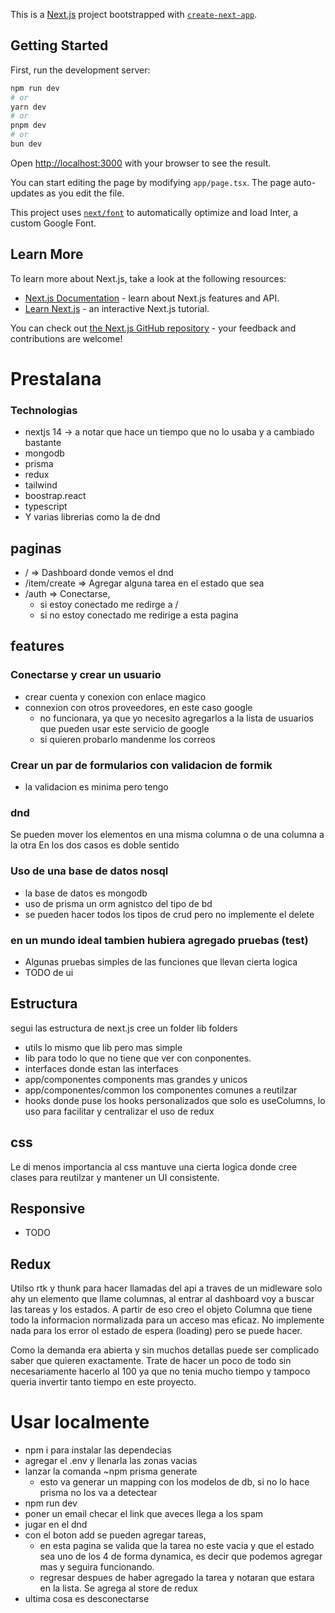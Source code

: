 This is a [Next.js](https://nextjs.org/) project bootstrapped with [`create-next-app`](https://github.com/vercel/next.js/tree/canary/packages/create-next-app).

## Getting Started

First, run the development server:

```bash
npm run dev
# or
yarn dev
# or
pnpm dev
# or
bun dev
```

Open [http://localhost:3000](http://localhost:3000) with your browser to see the result.

You can start editing the page by modifying `app/page.tsx`. The page auto-updates as you edit the file.

This project uses [`next/font`](https://nextjs.org/docs/basic-features/font-optimization) to automatically optimize and load Inter, a custom Google Font.

## Learn More

To learn more about Next.js, take a look at the following resources:

- [Next.js Documentation](https://nextjs.org/docs) - learn about Next.js features and API.
- [Learn Next.js](https://nextjs.org/learn) - an interactive Next.js tutorial.

You can check out [the Next.js GitHub repository](https://github.com/vercel/next.js/) - your feedback and contributions are welcome!

# Prestalana

### Technologias

- nextjs 14 -> a notar que hace un tiempo que no lo usaba y a cambiado bastante
- mongodb
- prisma
- redux
- tailwind
- boostrap.react
- typescript
- Y varias librerias como la de dnd

## paginas

- / => Dashboard donde vemos el dnd
- /item/create => Agregar alguna tarea en el estado que sea
- /auth => Conectarse,
  - si estoy conectado me redirge a /
  - si no estoy conectado me redirige a esta pagina

## features

### Conectarse y crear un usuario

- crear cuenta y conexion con enlace magico
- connexion con otros proveedores, en este caso google
  - no funcionara, ya que yo necesito agregarlos a la lista de usuarios que pueden usar este servicio de google
  - si quieren probarlo mandenme los correos

### Crear un par de formularios con validacion de formik

- la validacion es minima pero tengo

### dnd

Se pueden mover los elementos en una misma columna o de una columna a la otra
En los dos casos es doble sentido

### Uso de una base de datos nosql

- la base de datos es mongodb
- uso de prisma un orm agnistco del tipo de bd
- se pueden hacer todos los tipos de crud pero no implemente el delete

### en un mundo ideal tambien hubiera agregado pruebas (test)

- Algunas pruebas simples de las funciones que llevan cierta logica
- TODO de ui

## Estructura

segui las estructura de next.js
cree un folder lib
folders

- utils lo mismo que lib pero mas simple
- lib para todo lo que no tiene que ver con conponentes.
- interfaces donde estan las interfaces
- app/componentes components mas grandes y unicos
- app/componentes/common los componentes comunes a reutilzar
- hooks donde puse los hooks personalizados que solo es useColumns, lo uso para facilitar y centralizar el uso de redux

## css

Le di menos importancia al css mantuve una cierta logica donde cree clases para reutilzar y mantener un UI consistente.

## Responsive

- TODO

## Redux

Utilso rtk y thunk para hacer llamadas del api a traves de un midleware
solo ahy un elemento que llame columnas, al entrar al dashboard voy a buscar las tareas y los estados. A partir de eso creo el objeto Columna que tiene todo la informacion normalizada para un acceso mas eficaz.
No implemente nada para los error ol estado de espera (loading) pero se puede hacer.

Como la demanda era abierta y sin muchos detallas puede ser complicado saber que quieren exactamente. Trate de hacer un poco de todo sin necesariamente hacerlo al 100 ya que no tenia mucho tiempo y tampoco queria invertir tanto tiempo en este proyecto.

# Usar localmente

- npm i para instalar las dependecias
- agregar el .env y llenarla las zonas vacias
- lanzar la comanda ~npm prisma generate
  - esto va generar un mapping con los modelos de db, si no lo hace prisma no los va a detectear
- npm run dev
- poner un email checar el link que aveces llega a los spam
- jugar en el dnd
- con el boton add se pueden agregar tareas,
  - en esta pagina se valida que la tarea no este vacia y que el estado sea uno de los 4 de forma dynamica, es decir que podemos agregar mas y seguira funcionando.
  - regresar despues de haber agregado la tarea y notaran que estara en la lista. Se agrega al store de redux
- ultima cosa es desconectarse

